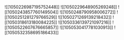 ![[1050226987195752448]]
![[1050229648905269248]]
![[1050243857760149504]]
![[1050248790958006272]]
![[1050251281279766529]]
![[1050271269139218432]]
![[1050318613180084225]]
![[1050336139721097216]]
![[1050522607676665857]]
![[1050530417781030913]]
![[1050532358695186433]]
